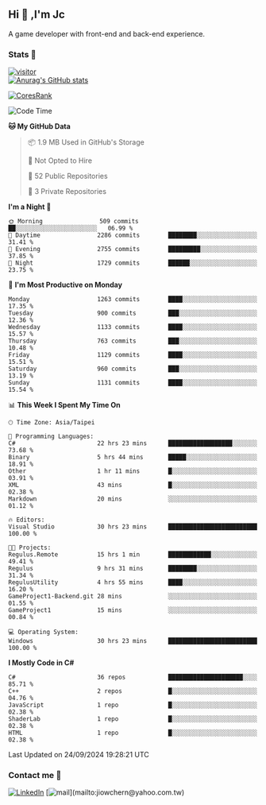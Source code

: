 ## Hi 👋 ,I'm Jc  

A game developer with front-end and back-end experience.  

### Stats  📝
[![visitor](https://visitor-badge.glitch.me/badge?page_id=jiowchern.jiowchern&style=flat-square&color=0088cc)](https://visitor-badge.glitch.me/badge?page_id=jiowchern.jiowchern&style=flat-square&color=0088cc)  
[![Anurag's GitHub stats](https://github-readme-stats.vercel.app/api?username=jiowchern&count_private=true&&show_icons=true)](https://github.com/anuraghazra/github-readme-stats)  
<!-- [![trophy](https://github-profile-trophy.vercel.app/?username=jiowchern)](https://github.com/ryo-ma/github-profile-trophy)   -->
[![CoresRank](https://cr-ss-service.azurewebsites.net/api/ScreenShot?widget=summary&username=jiowchern)](https://cr-ss-service.azurewebsites.net/api/ScreenShot?widget=summary&username=jiowchern)


<!--START_SECTION:waka-->
![Code Time](http://img.shields.io/badge/Code%20Time-1%2C174%20hrs%203%20mins-blue)

**🐱 My GitHub Data** 

> 📦 1.9 MB Used in GitHub's Storage 
 > 
> 🚫 Not Opted to Hire
 > 
> 📜 52 Public Repositories 
 > 
> 🔑 3 Private Repositories 
 > 
**I'm a Night 🦉** 

```text
🌞 Morning                509 commits         ██░░░░░░░░░░░░░░░░░░░░░░░   06.99 % 
🌆 Daytime                2286 commits        ████████░░░░░░░░░░░░░░░░░   31.41 % 
🌃 Evening                2755 commits        █████████░░░░░░░░░░░░░░░░   37.85 % 
🌙 Night                  1729 commits        ██████░░░░░░░░░░░░░░░░░░░   23.75 % 
```
📅 **I'm Most Productive on Monday** 

```text
Monday                   1263 commits        ████░░░░░░░░░░░░░░░░░░░░░   17.35 % 
Tuesday                  900 commits         ███░░░░░░░░░░░░░░░░░░░░░░   12.36 % 
Wednesday                1133 commits        ████░░░░░░░░░░░░░░░░░░░░░   15.57 % 
Thursday                 763 commits         ███░░░░░░░░░░░░░░░░░░░░░░   10.48 % 
Friday                   1129 commits        ████░░░░░░░░░░░░░░░░░░░░░   15.51 % 
Saturday                 960 commits         ███░░░░░░░░░░░░░░░░░░░░░░   13.19 % 
Sunday                   1131 commits        ████░░░░░░░░░░░░░░░░░░░░░   15.54 % 
```


📊 **This Week I Spent My Time On** 

```text
🕑︎ Time Zone: Asia/Taipei

💬 Programming Languages: 
C#                       22 hrs 23 mins      ██████████████████░░░░░░░   73.68 % 
Binary                   5 hrs 44 mins       █████░░░░░░░░░░░░░░░░░░░░   18.91 % 
Other                    1 hr 11 mins        █░░░░░░░░░░░░░░░░░░░░░░░░   03.91 % 
XML                      43 mins             █░░░░░░░░░░░░░░░░░░░░░░░░   02.38 % 
Markdown                 20 mins             ░░░░░░░░░░░░░░░░░░░░░░░░░   01.12 % 

🔥 Editors: 
Visual Studio            30 hrs 23 mins      █████████████████████████   100.00 % 

🐱‍💻 Projects: 
Regulus.Remote           15 hrs 1 min        ████████████░░░░░░░░░░░░░   49.41 % 
Regulus                  9 hrs 31 mins       ████████░░░░░░░░░░░░░░░░░   31.34 % 
RegulusUtility           4 hrs 55 mins       ████░░░░░░░░░░░░░░░░░░░░░   16.20 % 
GameProject1-Backend.git 28 mins             ░░░░░░░░░░░░░░░░░░░░░░░░░   01.55 % 
GameProject1             15 mins             ░░░░░░░░░░░░░░░░░░░░░░░░░   00.84 % 

💻 Operating System: 
Windows                  30 hrs 23 mins      █████████████████████████   100.00 % 
```

**I Mostly Code in C#** 

```text
C#                       36 repos            █████████████████████░░░░   85.71 % 
C++                      2 repos             █░░░░░░░░░░░░░░░░░░░░░░░░   04.76 % 
JavaScript               1 repo              █░░░░░░░░░░░░░░░░░░░░░░░░   02.38 % 
ShaderLab                1 repo              █░░░░░░░░░░░░░░░░░░░░░░░░   02.38 % 
HTML                     1 repo              █░░░░░░░░░░░░░░░░░░░░░░░░   02.38 % 
```




 Last Updated on 24/09/2024 19:28:21 UTC
<!--END_SECTION:waka-->



### Contact me 💬
[![LinkedIn](https://img.shields.io/badge/-JiowchernChen-0077B5?style==flat-square&logo=LinkedIn&logoColor=white)](https://www.linkedin.com/in/jiowchern-chen-4aaa90b7/) [![mail](https://img.shields.io/badge/-jiowchern%40yahoo.com.tw-blueviolet?style=flat-square&logo=yahoo!)](mailto:jiowchern@yahoo.com.tw)    

<!-- [![Linkedin Badge](https://img.shields.io/badge/-LinkedIn-blue?style=flat-square&logo=Linkedin&logoColor=white&link=https://www.linkedin.com/in/jiowchern-chen-4aaa90b7/)](https://www.linkedin.com/in/jiowchern-chen-4aaa90b7/) -->


<!--
**jiowchern/jiowchern** is a ✨ _special_ ✨ repository because its `README.md` (this file) appears on your GitHub profile.

Here are some ideas to get you started:

- 🔭 I’m currently working on ...
- 🌱 I’m currently learning ...
- 👯 I’m looking to collaborate on ...
- 🤔 I’m looking for help with ...
- 💬 Ask me about ...
- 📫 How to reach me: ...
- 😄 Pronouns: ...
- ⚡ Fun fact: ...
-->
